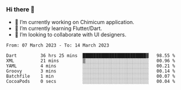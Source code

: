 ### Hi there 👋

<!--
**devcat37/devcat37** is a ✨ _special_ ✨ repository because its `README.md` (this file) appears on your GitHub profile.-->


- 🔭 I’m currently working on Chimicum application.
- 🌱 I’m currently learning Flutter/Dart.
- 👯 I’m looking to collaborate with UI designers.
<!-- - 🤔 I’m looking for help with ... -->

<!--START_SECTION:waka-->

```text
From: 07 March 2023 - To: 14 March 2023

Dart         36 hrs 25 mins  ████████████████████████▓   98.55 %
XML          21 mins         ▒░░░░░░░░░░░░░░░░░░░░░░░░   00.96 %
YAML         4 mins          ░░░░░░░░░░░░░░░░░░░░░░░░░   00.21 %
Groovy       3 mins          ░░░░░░░░░░░░░░░░░░░░░░░░░   00.14 %
Batchfile    1 min           ░░░░░░░░░░░░░░░░░░░░░░░░░   00.07 %
CocoaPods    0 secs          ░░░░░░░░░░░░░░░░░░░░░░░░░   00.04 %
```

<!--END_SECTION:waka-->

